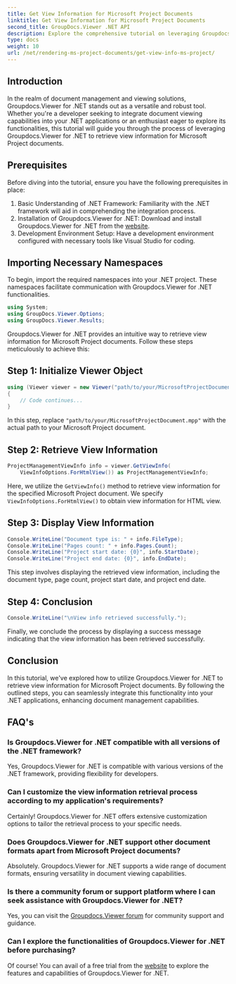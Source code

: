 ```yaml
---
title: Get View Information for Microsoft Project Documents
linktitle: Get View Information for Microsoft Project Documents
second_title: GroupDocs.Viewer .NET API
description: Explore the comprehensive tutorial on leveraging Groupdocs.Viewer for .NET to retrieve view information for Microsoft Project documents effortlessly.
type: docs
weight: 10
url: /net/rendering-ms-project-documents/get-view-info-ms-project/
---
```

## Introduction
In the realm of document management and viewing solutions, Groupdocs.Viewer for .NET stands out as a versatile and robust tool. Whether you're a developer seeking to integrate document viewing capabilities into your .NET applications or an enthusiast eager to explore its functionalities, this tutorial will guide you through the process of leveraging Groupdocs.Viewer for .NET to retrieve view information for Microsoft Project documents.
## Prerequisites
Before diving into the tutorial, ensure you have the following prerequisites in place:
1. Basic Understanding of .NET Framework: Familiarity with the .NET framework will aid in comprehending the integration process.
2. Installation of Groupdocs.Viewer for .NET: Download and install Groupdocs.Viewer for .NET from the [website](https://releases.groupdocs.com/viewer/net/).
3. Development Environment Setup: Have a development environment configured with necessary tools like Visual Studio for coding.

## Importing Necessary Namespaces
To begin, import the required namespaces into your .NET project. These namespaces facilitate communication with Groupdocs.Viewer for .NET functionalities.

```csharp
using System;
using GroupDocs.Viewer.Options;
using GroupDocs.Viewer.Results;
```

Groupdocs.Viewer for .NET provides an intuitive way to retrieve view information for Microsoft Project documents. Follow these steps meticulously to achieve this:
## Step 1: Initialize Viewer Object
```csharp
using (Viewer viewer = new Viewer("path/to/your/MicrosoftProjectDocument.mpp"))
{
    // Code continues...
}
```
In this step, replace `"path/to/your/MicrosoftProjectDocument.mpp"` with the actual path to your Microsoft Project document.
## Step 2: Retrieve View Information
```csharp
ProjectManagementViewInfo info = viewer.GetViewInfo(
    ViewInfoOptions.ForHtmlView()) as ProjectManagementViewInfo;
```
Here, we utilize the `GetViewInfo()` method to retrieve view information for the specified Microsoft Project document. We specify `ViewInfoOptions.ForHtmlView()` to obtain view information for HTML view.
## Step 3: Display View Information
```csharp
Console.WriteLine("Document type is: " + info.FileType);
Console.WriteLine("Pages count: " + info.Pages.Count);
Console.WriteLine("Project start date: {0}", info.StartDate);
Console.WriteLine("Project end date: {0}", info.EndDate);
```
This step involves displaying the retrieved view information, including the document type, page count, project start date, and project end date.
## Step 4: Conclusion
```csharp
Console.WriteLine("\nView info retrieved successfully.");
```
Finally, we conclude the process by displaying a success message indicating that the view information has been retrieved successfully.

## Conclusion
In this tutorial, we've explored how to utilize Groupdocs.Viewer for .NET to retrieve view information for Microsoft Project documents. By following the outlined steps, you can seamlessly integrate this functionality into your .NET applications, enhancing document management capabilities.
## FAQ's

### Is Groupdocs.Viewer for .NET compatible with all versions of the .NET framework?

Yes, Groupdocs.Viewer for .NET is compatible with various versions of the .NET framework, providing flexibility for developers.

### Can I customize the view information retrieval process according to my application's requirements?

Certainly! Groupdocs.Viewer for .NET offers extensive customization options to tailor the retrieval process to your specific needs.

### Does Groupdocs.Viewer for .NET support other document formats apart from Microsoft Project documents?

Absolutely. Groupdocs.Viewer for .NET supports a wide range of document formats, ensuring versatility in document viewing capabilities.

### Is there a community forum or support platform where I can seek assistance with Groupdocs.Viewer for .NET?

Yes, you can visit the [Groupdocs.Viewer forum](https://forum.groupdocs.com/c/viewer/9) for community support and guidance.

### Can I explore the functionalities of Groupdocs.Viewer for .NET before purchasing?

Of course! You can avail of a free trial from the [website](https://releases.groupdocs.com/) to explore the features and capabilities of Groupdocs.Viewer for .NET.
